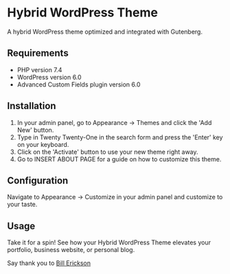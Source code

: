 # Hybrid WordPress Theme

A hybrid WordPress theme optimized and integrated with Gutenberg.

## Requirements

- PHP version 7.4
- WordPress version 6.0
- Advanced Custom Fields plugin version 6.0

## Installation

1. In your admin panel, go to Appearance -> Themes and click the 'Add New' button.
2. Type in Twenty Twenty-One in the search form and press the 'Enter' key on your keyboard.
3. Click on the 'Activate' button to use your new theme right away.
4. Go to INSERT ABOUT PAGE for a guide on how to customize this theme.

## Configuration

Navigate to Appearance -> Customize in your admin panel and customize to your taste.

## Usage

Take it for a spin! See how your Hybrid WordPress Theme elevates your portfolio, business website, or personal blog.

Say thank you to [Bill Erickson](https://www.billerickson.net/hybrid-wordpress-theme-starter/)
